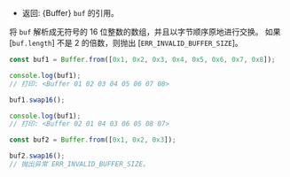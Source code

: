 <!-- YAML
added: v5.10.0
-->

* 返回: {Buffer} `buf` 的引用。

将 `buf` 解析成无符号的 16 位整数的数组，并且以字节顺序原地进行交换。
如果 [`buf.length`] 不是 2 的倍数，则抛出 [`ERR_INVALID_BUFFER_SIZE`]。

```js
const buf1 = Buffer.from([0x1, 0x2, 0x3, 0x4, 0x5, 0x6, 0x7, 0x8]);

console.log(buf1);
// 打印: <Buffer 01 02 03 04 05 06 07 08>

buf1.swap16();

console.log(buf1);
// 打印: <Buffer 02 01 04 03 06 05 08 07>

const buf2 = Buffer.from([0x1, 0x2, 0x3]);

buf2.swap16();
// 抛出异常 ERR_INVALID_BUFFER_SIZE。
```

